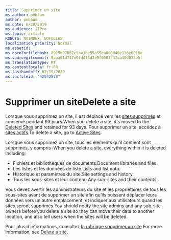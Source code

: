 ```yaml
---
title: Supprimer un site
ms.author: pebaum
author: pebaum
ms.date: 6/20/2019
ms.audience: ITPro
ms.topic: article
ROBOTS: NOINDEX, NOFOLLOW
localization_priority: Normal
ms.assetid: ''
ms.openlocfilehash: 8915d97852c5aa3be55a55ea008040e136e6016e
ms.sourcegitcommit: 9aaa61d717e0fd475d2e9f0507c42aa40d073b5f
ms.translationtype: MT
ms.contentlocale: fr-FR
ms.lasthandoff: 02/15/2020
ms.locfileid: "42042878"
---
```

# <a name="delete-a-site"></a><span data-ttu-id="9f02b-102">Supprimer un site</span><span class="sxs-lookup"><span data-stu-id="9f02b-102">Delete a site</span></span>

<span data-ttu-id="9f02b-103">Lorsque vous supprimez un site, il est déplacé vers les [sites supprimés](https://admin.microsoft.com/sharepoint?page=recyclebin&modern=true) et conservé pendant 93 jours.</span><span class="sxs-lookup"><span data-stu-id="9f02b-103">When you delete a site, it's moved to the [Deleted Sites](https://admin.microsoft.com/sharepoint?page=recyclebin&modern=true) and retained for 93 days.</span></span> <span data-ttu-id="9f02b-104">Pour supprimer un site, accédez à [sites actifs](https://admin.microsoft.com/sharepoint?page=sitemanagement&modern=true).</span><span class="sxs-lookup"><span data-stu-id="9f02b-104">To delete a site, go to [Active Sites](https://admin.microsoft.com/sharepoint?page=sitemanagement&modern=true).</span></span> 

<span data-ttu-id="9f02b-105">Lorsque vous supprimez un site, tous les éléments qu’il contient sont supprimés, y compris :</span><span class="sxs-lookup"><span data-stu-id="9f02b-105">When you delete a site, everything within it is deleted including:</span></span>

- <span data-ttu-id="9f02b-106">Fichiers et bibliothèques de documents.</span><span class="sxs-lookup"><span data-stu-id="9f02b-106">Document libraries and files.</span></span>
- <span data-ttu-id="9f02b-107">Les listes et les données de liste.</span><span class="sxs-lookup"><span data-stu-id="9f02b-107">Lists and list data.</span></span>
- <span data-ttu-id="9f02b-108">Historique et paramètres du site.</span><span class="sxs-lookup"><span data-stu-id="9f02b-108">Site settings and history.</span></span>
- <span data-ttu-id="9f02b-109">Tous les sous-sites et leur contenu.</span><span class="sxs-lookup"><span data-stu-id="9f02b-109">Any sub-sites and their contents.</span></span>

<span data-ttu-id="9f02b-110">Vous devez avertir les administrateurs du site et les propriétaires de tous les sous-sites avant de supprimer un site afin qu’ils puissent déplacer leurs données vers un autre emplacement, et indiquer aux utilisateurs quand les sites seront supprimés.</span><span class="sxs-lookup"><span data-stu-id="9f02b-110">You should notify the site admins and any sub-site owners before you delete a site so they can move their data to another location, and also tell users when the sites will be deleted.</span></span>

<span data-ttu-id="9f02b-111">Pour plus d’informations, consultez [la rubrique supprimer un site](https://docs.microsoft.com/sharepoint/delete-site-collection).</span><span class="sxs-lookup"><span data-stu-id="9f02b-111">For more information, see [Delete a site](https://docs.microsoft.com/sharepoint/delete-site-collection).</span></span>
